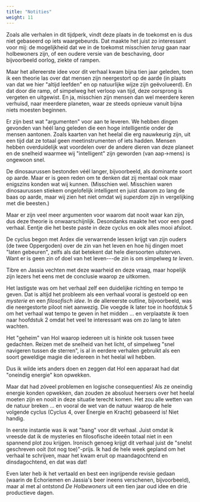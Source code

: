```yaml
---
title: "Notities"
weight: 11
---
```

Zoals alle verhalen in dit tijdperk, vindt deze plaats in de toekomst en is dus niet gebaseerd op iets waargebeurds. Dat maakte het juist zo interessant voor mij: de mogelijkheid dat we in de toekomst misschien _terug_ gaan naar holbewoners zijn, of een oudere versie van de beschaving, door bijvoorbeeld oorlog, ziekte of rampen.

Maar het allereerste idee voor dit verhaal kwam bijna tien jaar geleden, toen ik een theorie las over dat mensen zijn neergestort op de aarde (in plaats van dat we hier "altijd leefden" en op natuurlijke wijze zijn geëvolueerd). En dat door die ramp, of simpelweg het verloop van tijd, deze oorsprong is vergeten en uitgewist. En ja, misschien zijn mensen dan wel meerdere keren verhuisd, naar meerdere planeten, waar ze steeds opnieuw vanuit bijna niets moesten beginnen.

Er zijn best wat "argumenten" voor aan te leveren. We hebben dingen gevonden van héél lang geleden die een hoge intelligentie onder de mensen aantonen. Zoals kaarten van het heelal die erg nauwkeurig zijn, uit een tijd dat ze totaal geen meetinstrumenten of iets hadden. Mensen hebben overduidelijk wat voordelen over de andere dieren van deze planeet en de snelheid waarmee wij "intelligent" zijn geworden (van aap->mens) is ongewoon snel. 

De dinosaurussen bestonden véél langer, bijvoorbeeld, als dominante soort op aarde. Maar er is geen reden om te denken dat zij mentaal ook maar enigszins konden wat wij kunnen. (Misschien wel. Misschien waren dinosaurussen stiekem ongelofelijk intelligent en juist daarom zo lang de baas op aarde, maar wij zien het niet omdat wij _superdom_ zijn in vergelijking met die beesten.)

Maar er zijn veel meer argumenten voor waarom dat nooit waar kan zijn, dus deze theorie is onwaarschijnlijk. Desondanks maakte het voor een goed verhaal. Eentje die het beste paste in deze cyclus en ook alles mooi afsloot.

De cyclus begon met Ardex die verwarrende lessen krijgt van zijn ouders (de twee Oppergoden) over de zin van het leven en hoe hij dingen moet "laten gebeuren", zelfs als dat betekent dat hele diersoorten uitsterven. Want er is geen zin of doel van het leven---de zin is om simpelweg _te leven_.

Tibre en Jassia vechten met deze waarheid en deze vraag, maar hopelijk zijn lezers het eens met de conclusie waarop ze uitkomen.

Het lastigste was om het verhaal zelf een duidelijke richting en tempo te geven. Dat is altijd het probleem als een verhaal vooral is gestoeld op een _mysterie_ en een _filosofisch idee_. In de allereerste outline, bijvoorbeeld, was die neergestorte piloot niet aanwezig. Die voegde ik later toe in hoofdstuk 5 om het verhaal wat tempo te geven in het midden ... en verplaatste ik toen naar hoofdstuk 2 omdat het veel te interessant was om zo lang te laten wachten.

Het "geheim" van Hol waarop iedereen uit is hinkte ook tussen twee gedachten. Reizen met de snelheid van het licht, of simpelweg "snel navigeren tussen de sterren", is al in eerdere verhalen gebruikt als een soort geweldige magie die iedereen in het heelal wil hebben. 

Dus ik wilde iets anders doen en zeggen dat Hol een apparaat had dat "oneindig energie" kon opwekken. 

Maar dat had zóveel problemen en logische consequenties! Als ze oneindig energie konden opwekken, dan zouden ze absoluut heersers over het heelal moeten zijn en nooit in deze situatie terecht komen. Het zou alle wetten van de natuur breken ... en vooral de wet van de natuur waarop de hele volgende cyclus (Cyclus 4, over Energie en Kracht) gebaseerd is! Niet handig.

In eerste instantie was ik wat "bang" voor dit verhaal. Juist omdat ik vreesde dat ik de mysteries en filosofische ideeën totaal niet in een spannend plot zou krijgen. Ironisch genoeg krijgt dit verhaal juist de "snelst geschreven ooit (tot nog toe)"-prijs. Ik had de hele week gepland om het verhaal te schrijven, maar het kwam eruit op maandagochtend en dinsdagochtend, en dat was dat!

Even later heb ik het vertaald en best een ingrijpende revisie gedaan (waarin de Echoriemen en Jassia's beer ineens verschenen, bijvoorbeeld), maar al met al ontstond _De Holbewoners_ uit een tien jaar oud idee en drie productieve dagen.